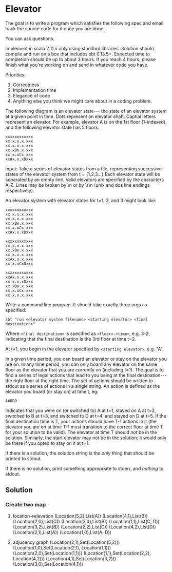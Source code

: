 # Elevator
The goal is to write a program which satisfies the following spec and email back the source code for it once you are done.

You can ask questions.

Implement in scala 2.11.x only using standard libraries. Solution should compile and run on a box that includes sbt 0.13.5+. Expected time to completion should be up to about 3 hours. If you reach 4 hours, please finish what you're working on and send in whatever code you have.

Priorities:
 1. Correctness
 1. Implementation time
 1. Elegance of code
 1. Anything else you think we might care about in a coding problem.

The following diagram is an elevator state--- the state of an elevator system at a given point in time. Dots represent an elevator shaft. Captial letters represent an elevator. For example, elevator A is on the 1st floor (1-indexed), and the following elevator state has 5 floors:

```
xxxxxxxxxxxx
xx.x.x.x.xxx
xx.x.x.x.xxx
xx.xBx.x.xxx
xx.x.xCx.xxx
xxAx.x.xDxxx
```

Input: Take a series of elevator states from a file, representing successive states of the elevator system from t = {1,2,3...} Each elevator state will be separated by an empty line. Valid elevators are specified by the characters A-Z. Lines may be broken by \n or by \r\n (unix and dos line endings respectively).

An elevator system with elevator states for t=1, 2, and 3 might look like:

```
xxxxxxxxxxxx
xx.x.x.x.xxx
xx.x.x.x.xxx
xx.xBx.x.xxx
xx.x.xCx.xxx
xxAx.x.xDxxx

xxxxxxxxxxxx
xx.x.x.x.xxx
xx.xBx.x.xxx
xx.x.x.x.xxx
xxAx.x.x.xxx
xx.x.xCxDxxx

xxxxxxxxxxxx
xxAx.x.x.xxx
xx.x.x.xDxxx
xx.xBx.x.xxx
xx.x.xCx.xxx
xx.x.x.x.xxx
```

Write a command line program. It should take exactly three args as specified:

```
sbt "run <elevator system filename> <starting elevator> <final destination>"
```

Where `<final destination>` is specified as `<floor>-<time>`, e.g. 3-2, indicating that the final destination is the 3rd floor at time t=2.

At t=1, you begin in the elevator specified by `<starting elevator>`, e.g. "A".

In a given time period, you can board an elevator or stay on the elevator you are on. In any time period, you can only board any elevator on the same floor as the elevator that you are currently on (including t=1).
The goal is to find a series of legal actions that lead to you being at the final destination--- the right floor at the right time.
The set of actions should be written to stdout as a series of actions in a single string. An action is defined as the elevator you board (or stay on) at time t, eg:

```
AABDD
```

Indicates that you were on (or switched to) A at t=1, stayed on A at t=2, switched to B at t=3, and switched to D at t=4, and stayed on D at t=5. If the final destination time is T, your actions should have T-1 actions in it (the elevator you are on at time T-1 must transition to the correct floor at time T for your solution to be valid). The elevator at time T should *not* be in the solution. Similarly, the start elevator may not be in the solution; it would only be there if you opted to stay on it at t=1.

If there is a solution, the solution string is the *only* thing that should be printed to stdout.

If there is no solution, print something appropriate to stderr, and *nothing* to stdout.


## Solution

### Create two map

1. location->elevation
(Location(5,2),List(A))
(Location(4,1),List(B))
(Location(2,0),List(C))
(Location(3,0),List(B))
(Location(1,1),List(C, D))
(Location(3,2),List(B))
(Location(2,2),List(C))
(Location(4,2),List(D))
(Location(2,1),List(A))
(Location(1,0),List(A, D))

2. adjucency graph
(Location(2,1),Set(Location(5,2)))
(Location(1,0),Set(Location(2,1), Location(1,1)))
(Location(2,0),Set(Location(1,1)))
(Location(1,1),Set(Location(2,2), Location(4,2)))
(Location(4,1),Set(Location(3,2)))
(Location(3,0),Set(Location(4,1)))